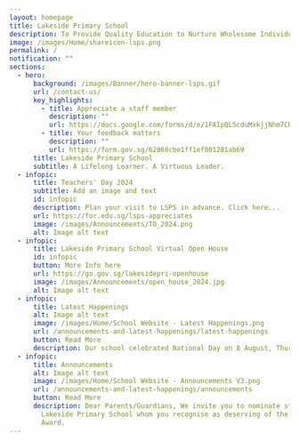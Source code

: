 ```yaml
---
layout: homepage
title: Lakeside Primary School
description: To Provide Quality Education to Nurture Wholesome Individuals.
image: /images/Home/shareicon-lsps.png
permalink: /
notification: ""
sections:
  - hero:
      background: /images/Banner/hero-banner-lsps.gif
      url: /contact-us/
      key_highlights:
        - title: Appreciate a staff member
          description: ""
          url: https://docs.google.com/forms/d/e/1FAIpQLScduMxkjjNhm7CNWqHyKdTfFis0E7BoILxPVI4V3qnj01pgKg/viewform
        - title: Your feedback matters
          description: ""
          url: https://form.gov.sg/62860cbe1ff1ef001281ab69
      title: Lakeside Primary School
      subtitle: A Lifelong Learner. A Virtuous Leader.
  - infopic:
      title: Teachers' Day 2024
      subtitle: Add an image and text
      id: infopic
      description: Plan your visit to LSPS in advance. Click here...
      url: https://for.edu.sg/lsps-appreciates
      image: /images/Announcements/TD_2024.png
      alt: Image alt text
  - infopic:
      title: Lakeside Primary School Virtual Open House
      id: infopic
      button: More Info here
      url: https://go.gov.sg/lakesidepri-openhouse
      image: /images/Announcements/open_house_2024.jpg
      alt: Image alt text
  - infopic:
      title: Latest Happenings
      alt: Image alt text
      image: /images/Home/School Website - Latest Happenings.png
      url: /announcements-and-latest-happenings/latest-happenings
      button: Read More
      description: Our school celebrated National Day on 8 August, Thursday....
  - infopic:
      title: Announcements
      alt: Image alt text
      image: /images/Home/School Website - Announcements V3.png
      url: /announcements-and-latest-happenings/announcements
      button: Read More
      description: Dear Parents/Guardians, We invite you to nominate students of
        Lakeside Primary School whom you recognise as deserving of the Character
        Award.
---
```

